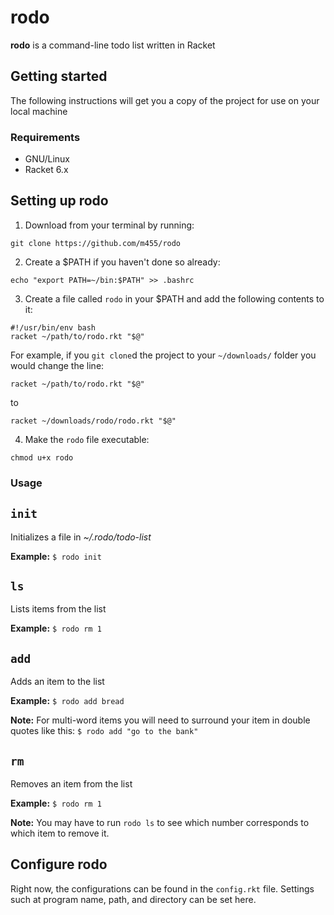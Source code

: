 # rodo

**rodo** is a command-line todo list written in Racket

## Getting started

The following instructions will get you a copy of the
project for use on your local machine

### Requirements

* GNU/Linux
* Racket 6.x

## Setting up rodo

1. Download from your terminal by running: 

`git clone https://github.com/m455/rodo`

2. Create a $PATH if you haven't done so already: 

`echo "export PATH=~/bin:$PATH" >> .bashrc`

3. Create a file called `rodo` in your $PATH and add the
following contents to it: 

```
#!/usr/bin/env bash
racket ~/path/to/rodo.rkt "$@"
```
For example, if you `git clone`d the project to your
`~/downloads/` folder you would change the line:

`racket ~/path/to/rodo.rkt "$@"` 

to 

`racket ~/downloads/rodo/rodo.rkt "$@"`

4. Make the `rodo` file executable: 

`chmod u+x rodo`

### Usage

## `init`

Initializes a file in *~/.rodo/todo-list*

**Example:** `$ rodo init`

## `ls`

Lists items from the list
	
 **Example:** `$ rodo rm 1`

## `add`

Adds an item to the list

**Example:** `$ rodo add bread`

**Note:** For multi-word items you will need to surround your item in double quotes like this:
`$ rodo add "go to the bank"`

## `rm`

Removes an item from the list
	
**Example:** `$ rodo rm 1`

**Note:** You may have to run `rodo ls` to see which number corresponds to which item to remove it.

## Configure rodo

Right now, the configurations can be found in the `config.rkt` file. Settings such at program name, path, and directory can be set here.
